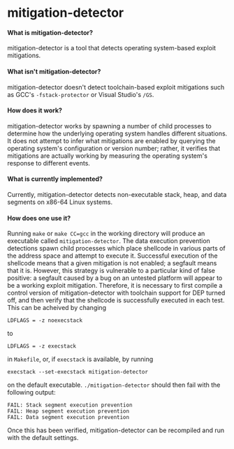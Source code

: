 # mitigation-detector

#### What is mitigation-detector?

mitigation-detector is a tool that detects operating system-based exploit
mitigations.

#### What isn't mitigation-detector?

mitigation-detector doesn't detect toolchain-based exploit mitigations such as
GCC's `-fstack-protector` or Visual Studio's `/GS`.

#### How does it work?

mitigation-detector works by spawning a number of child processes to determine
how the underlying operating system handles different situations. It does not
attempt to infer what mitigations are enabled by querying the operating system's
configuration or version number; rather, it verifies that mitigations are
actually working by measuring the operating system's response to different
events.

#### What is currently implemented?

Currently, mitigation-detector detects non-executable stack, heap, and data
segments on x86-64 Linux systems.

#### How does one use it?

Running `make` or `make CC=gcc` in the working directory will produce an
executable called `mitigation-detector`. The data execution prevention
detections spawn child processes which place shellcode in various parts of the
address space and attempt to execute it. Successful execution of the shellcode
means that a given mitigation is not enabled; a segfault means that it is.
However, this strategy is vulnerable to a particular kind of false positive: a
segfault caused by a bug on an untested platform will appear to be a working
exploit mitigation.  Therefore, it is necessary to first compile a control
version of mitigation-detector with toolchain support for DEP turned off, and
then verify that the shellcode is successfully executed in each test. This can
be acheived by changing

```
LDFLAGS = -z noexecstack
```

to

```
LDFLAGS = -z execstack
```

in `Makefile`, or, if `execstack` is available, by running

```
execstack --set-execstack mitigation-detector
```

on the default executable. `./mitigation-detector` should then fail with the
following output:

```
FAIL: Stack segment execution prevention
FAIL: Heap segment execution prevention
FAIL: Data segment execution prevention
```

Once this has been verified, mitigation-detector can be recompiled and run with
the default settings.
